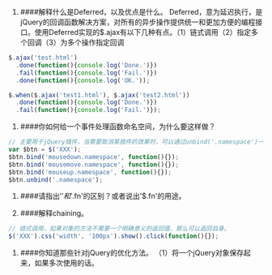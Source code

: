 
1. ####解释什么是Deferred，以及优点是什么。
Deferred，意为延迟执行，是jQuery的回调函数解决方案，对所有的异步操作提供统一和更加方便的编程接口。使用Deferred实现的$.ajax有以下几种有点。（1）链式调用（2）指定多个回调（3）为多个操作指定回调  
```javascript
$.ajax('test.html')
  .done(function(){console.log('Done.')})
  .fail(function(){console.log('Fail.')})
  .done(function(){console.log('OK.'));

$.when($.ajax('test1.html'), $.ajax('test2.html'))
  .done(function(){console.log('Done.')})
  .fail(function(){console.log('Fail.')});
```

1. ####你如何给一个事件处理函数命名空间，为什么要这样做？
```javascript
// 主要用于jQuery插件，当需要取消某插件的效果时，可以通过unbind('.namespace')一次性删除该插件绑定的所有事件。
var $btn = $('XXX');
$btn.bind('mousedown.namespace', function(){});
$btn.bind('mousemove.namespace', function(){});
$btn.bind('mouseup.namespace', function(){});
$btn.unbind('.namespace');
```

1. ####请指出'$'和'$.fn'的区别？或者说出'$.fn'的用途。

1. ####解释chaining。
```javascript
// 链式调用，如果对象的方法不需要一个明确意义的返回值，那么可以返回自身。
$('XXX').css('width', '100px').show().click(function(){});
```

1. ####你知道那些针对jQuery的优化方法。
（1）将一个jQuery对象保存起来，如果多次使用的话。
